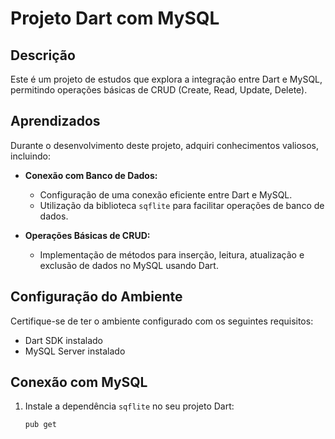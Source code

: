 # Projeto Dart com MySQL

## Descrição

Este é um projeto de estudos que explora a integração entre Dart e MySQL, permitindo operações básicas de CRUD (Create, Read, Update, Delete).

## Aprendizados

Durante o desenvolvimento deste projeto, adquiri conhecimentos valiosos, incluindo:

- **Conexão com Banco de Dados:**
  - Configuração de uma conexão eficiente entre Dart e MySQL.
  - Utilização da biblioteca `sqflite` para facilitar operações de banco de dados.

- **Operações Básicas de CRUD:**
  - Implementação de métodos para inserção, leitura, atualização e exclusão de dados no MySQL usando Dart.

## Configuração do Ambiente

Certifique-se de ter o ambiente configurado com os seguintes requisitos:

- Dart SDK instalado
- MySQL Server instalado

## Conexão com MySQL

1. Instale a dependência `sqflite` no seu projeto Dart:
   ```bash
   pub get
